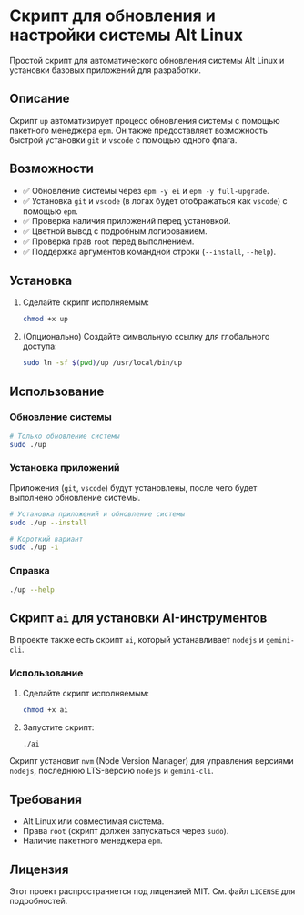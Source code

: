 # Скрипт для обновления и настройки системы Alt Linux

Простой скрипт для автоматического обновления системы Alt Linux и установки базовых приложений для разработки.

## Описание

Скрипт `up` автоматизирует процесс обновления системы с помощью пакетного менеджера `epm`. Он также предоставляет возможность быстрой установки `git` и `vscode` с помощью одного флага.

## Возможности

- ✅ Обновление системы через `epm -y ei` и `epm -y full-upgrade`.
- ✅ Установка `git` и `vscode` (в логах будет отображаться как `vscode`) с помощью `epm`.
- ✅ Проверка наличия приложений перед установкой.
- ✅ Цветной вывод с подробным логированием.
- ✅ Проверка прав `root` перед выполнением.
- ✅ Поддержка аргументов командной строки (`--install`, `--help`).

## Установка

1.  Сделайте скрипт исполняемым:
    ```bash
    chmod +x up
    ```

2.  (Опционально) Создайте символьную ссылку для глобального доступа:
    ```bash
    sudo ln -sf $(pwd)/up /usr/local/bin/up
    ```

## Использование

### Обновление системы
```bash
# Только обновление системы
sudo ./up
```

### Установка приложений
Приложения (`git`, `vscode`) будут установлены, после чего будет выполнено обновление системы.
```bash
# Установка приложений и обновление системы
sudo ./up --install

# Короткий вариант
sudo ./up -i
```

### Справка
```bash
./up --help
```

## Скрипт `ai` для установки AI-инструментов

В проекте также есть скрипт `ai`, который устанавливает `nodejs` и `gemini-cli`.

### Использование

1.  Сделайте скрипт исполняемым:
    ```bash
    chmod +x ai
    ```

2.  Запустите скрипт:
    ```bash
    ./ai
    ```
Скрипт установит `nvm` (Node Version Manager) для управления версиями `nodejs`, последнюю LTS-версию `nodejs` и `gemini-cli`.

## Требования

- Alt Linux или совместимая система.
- Права `root` (скрипт должен запускаться через `sudo`).
- Наличие пакетного менеджера `epm`.

## Лицензия

Этот проект распространяется под лицензией MIT. См. файл `LICENSE` для подробностей.